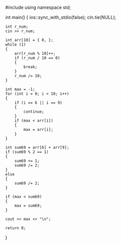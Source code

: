 #include <iostream>
using namespace std;

int main()
{
	ios::sync_with_stdio(false);
	cin.tie(NULL);

	int r_num;
	cin >> r_num;

	int arr[10] = { 0, };
	while (1)
	{
		arr[r_num % 10]++;
		if (r_num / 10 == 0)
		{
			break;
		}
		r_num /= 10;
	}

	int max = -1;
	for (int i = 0; i < 10; i++)
	{
		if (i == 6 || i == 9)
		{
			continue;
		}
		if (max < arr[i])
		{
			max = arr[i];
		}
	}

	int sum69 = arr[6] + arr[9];
	if (sum69 % 2 == 1)
	{
		sum69 += 1;
		sum69 /= 2;
	}
	else
	{
		sum69 /= 2;
	}

	if (max < sum69)
	{
		max = sum69;
	}

	cout << max << "\n";

	return 0;
}
